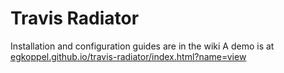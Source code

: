 # Travis Radiator
Installation and configuration guides are in the wiki
A demo is at [egkoppel.github.io/travis-radiator/index.html?name=view](http://egkoppel.github.io/travis-radiator/index.html?name=view)
